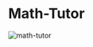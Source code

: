 # Math-Tutor

![math-tutor](https://user-images.githubusercontent.com/26835345/89898545-3023d280-dbe1-11ea-8c21-7711b55f75e9.gif)

   
   
